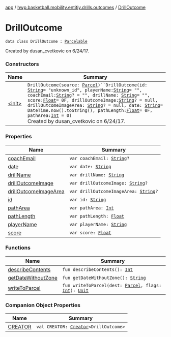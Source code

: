 [app](../../index.md) / [hwp.basketball.mobility.entitiy.drills.outcomes](../index.md) / [DrillOutcome](.)

# DrillOutcome

`data class DrillOutcome : `[`Parcelable`](https://developer.android.com/reference/android/os/Parcelable.html)

Created by dusan_cvetkovic on 6/24/17.

### Constructors

| Name | Summary |
|---|---|
| [&lt;init&gt;](-init-.md) | `DrillOutcome(source: `[`Parcel`](https://developer.android.com/reference/android/os/Parcel.html)`)``DrillOutcome(id: `[`String`](https://kotlinlang.org/api/latest/jvm/stdlib/kotlin/-string/index.html)` = "unknown_id", playerName: `[`String`](https://kotlinlang.org/api/latest/jvm/stdlib/kotlin/-string/index.html)` = "", coachEmail: `[`String`](https://kotlinlang.org/api/latest/jvm/stdlib/kotlin/-string/index.html)`? = "", drillName: `[`String`](https://kotlinlang.org/api/latest/jvm/stdlib/kotlin/-string/index.html)` = "", score: `[`Float`](https://kotlinlang.org/api/latest/jvm/stdlib/kotlin/-float/index.html)` = 0F, drillOutcomeImage: `[`String`](https://kotlinlang.org/api/latest/jvm/stdlib/kotlin/-string/index.html)`? = null, drillOutcomeImageArea: `[`String`](https://kotlinlang.org/api/latest/jvm/stdlib/kotlin/-string/index.html)`? = null, date: `[`String`](https://kotlinlang.org/api/latest/jvm/stdlib/kotlin/-string/index.html)` = DateTime.now().toString(), pathLength: `[`Float`](https://kotlinlang.org/api/latest/jvm/stdlib/kotlin/-float/index.html)` = 0F, pathArea: `[`Int`](https://kotlinlang.org/api/latest/jvm/stdlib/kotlin/-int/index.html)` = 0)`<br>Created by dusan_cvetkovic on 6/24/17. |

### Properties

| Name | Summary |
|---|---|
| [coachEmail](coach-email.md) | `var coachEmail: `[`String`](https://kotlinlang.org/api/latest/jvm/stdlib/kotlin/-string/index.html)`?` |
| [date](date.md) | `var date: `[`String`](https://kotlinlang.org/api/latest/jvm/stdlib/kotlin/-string/index.html) |
| [drillName](drill-name.md) | `var drillName: `[`String`](https://kotlinlang.org/api/latest/jvm/stdlib/kotlin/-string/index.html) |
| [drillOutcomeImage](drill-outcome-image.md) | `var drillOutcomeImage: `[`String`](https://kotlinlang.org/api/latest/jvm/stdlib/kotlin/-string/index.html)`?` |
| [drillOutcomeImageArea](drill-outcome-image-area.md) | `var drillOutcomeImageArea: `[`String`](https://kotlinlang.org/api/latest/jvm/stdlib/kotlin/-string/index.html)`?` |
| [id](id.md) | `var id: `[`String`](https://kotlinlang.org/api/latest/jvm/stdlib/kotlin/-string/index.html) |
| [pathArea](path-area.md) | `var pathArea: `[`Int`](https://kotlinlang.org/api/latest/jvm/stdlib/kotlin/-int/index.html) |
| [pathLength](path-length.md) | `var pathLength: `[`Float`](https://kotlinlang.org/api/latest/jvm/stdlib/kotlin/-float/index.html) |
| [playerName](player-name.md) | `var playerName: `[`String`](https://kotlinlang.org/api/latest/jvm/stdlib/kotlin/-string/index.html) |
| [score](score.md) | `var score: `[`Float`](https://kotlinlang.org/api/latest/jvm/stdlib/kotlin/-float/index.html) |

### Functions

| Name | Summary |
|---|---|
| [describeContents](describe-contents.md) | `fun describeContents(): `[`Int`](https://kotlinlang.org/api/latest/jvm/stdlib/kotlin/-int/index.html) |
| [getDateWithoutZone](get-date-without-zone.md) | `fun getDateWithoutZone(): `[`String`](https://kotlinlang.org/api/latest/jvm/stdlib/kotlin/-string/index.html) |
| [writeToParcel](write-to-parcel.md) | `fun writeToParcel(dest: `[`Parcel`](https://developer.android.com/reference/android/os/Parcel.html)`, flags: `[`Int`](https://kotlinlang.org/api/latest/jvm/stdlib/kotlin/-int/index.html)`): `[`Unit`](https://kotlinlang.org/api/latest/jvm/stdlib/kotlin/-unit/index.html) |

### Companion Object Properties

| Name | Summary |
|---|---|
| [CREATOR](-c-r-e-a-t-o-r.md) | `val CREATOR: `[`Creator`](https://developer.android.com/reference/android/os/Parcelable/Creator.html)`<DrillOutcome>` |
